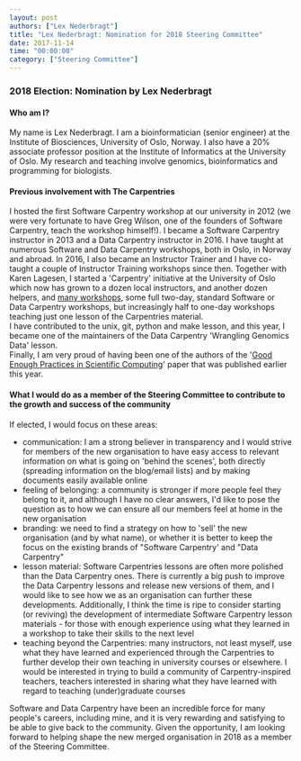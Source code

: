 ```yaml
---
layout: post
authors: ["Lex Nederbragt"]
title: "Lex Nederbragt: Nomination for 2018 Steering Committee"
date: 2017-11-14
time: "00:00:00"
category: ["Steering Committee"]
---
```



### 2018 Election: Nomination by Lex Nederbragt

#### Who am I?

My name is Lex Nederbragt. I am a bioinformatician (senior engineer) at the Institute of Biosciences, University of Oslo, Norway. I also have a 20% associate professor position at the Institute of Informatics at the University of Oslo. My research and teaching involve genomics, bioinformatics and programming for biologists.

#### Previous involvement with The Carpentries

I hosted the first Software Carpentry workshop at our university in 2012 (we were very fortunate to have Greg Wilson, one of the founders of Software Carpentry, teach the workshop himself!). I became a Software Carpentry instructor in 2013 and a Data Carpentry instructor in 2016. I have taught at numerous Software and Data Carpentry workshops, both in Oslo, in Norway and abroad. In 2016, I also became an Instructor Trainer and I have co-taught a couple of Instructor Training workshops since then. Together with Karen Lagesen, I started a 'Carpentry' initiative at the University of Oslo which now has grown to a dozen local instructors, and another dozen helpers, and [many workshops](https://uio-carpentry.github.io/), some full two-day, standard Software or Data Carpentry workshops, but increasingly half to one-day workshops teaching just one lesson of the Carpentries material.  
I have contributed to the unix, git, python and make lesson, and this year, I became one of the maintainers of the Data Carpentry 'Wrangling Genomics Data' lesson.  
Finally, I am very proud of having been one of the authors of the '[Good Enough Practices in Scientific Computing](journals.plos.org/ploscompbiol/article?id=10.1371/journal.pcbi.1005510)' paper that was published earlier this year.

#### What I would do as a member of the Steering Committee to contribute to the growth and success of the community

If elected, I would focus on these areas:

* communication: I am a strong believer in transparency and I would strive for members of the new organisation to have easy access to relevant information on what is going on 'behind the scenes', both directly (spreading information on the blog/email lists) and by making documents easily available online
* feeling of belonging: a community is stronger if more people feel they belong to it, and although I have no clear answers, I'd like to pose the question as to how we can ensure all our members feel at home in the new organisation
* branding: we need to find a strategy on how to 'sell' the new organisation (and by what name), or whether it is better to keep the focus on the existing brands of "Software Carpentry' and "Data Carpentry"
* lesson material: Software Carpentries lessons are often more polished than the Data Carpentry ones. There is currently a big push to improve the Data Carpentry lessons and release new versions of them, and I would like to see how we as an organisation can further these developments. Additionally, I think the time is ripe to consider starting (or reviving) the development of intermediate Software Carpentry lesson materials - for those with enough experience using what they learned in a workshop to take their skills to the next level
* teaching beyond the Carpentries: many instructors, not least myself, use what they have learned and experienced through the Carpentries to further develop their own teaching in university courses or elsewhere. I would be interested in trying to build a community of Carpentry-inspired teachers, teachers interested in sharing what they have learned with regard to teaching (under)graduate courses

Software and Data Carpentry have been an incredible force for many people's careers, including mine, and it is very rewarding and satisfying to be able to give back to the community. Given the opportunity, I am looking forward to helping shape the new merged organisation in 2018 as a member of the Steering Committee.
